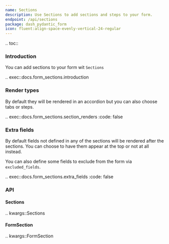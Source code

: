 ```yaml
---
name: Sections
description: Use Sections to add sections and steps to your form.
endpoint: /api/sections
package: dash_pydantic_form
icon: fluent:align-space-evenly-vertical-24-regular
---
```


.. toc::

### Introduction

You can add sections to your form wit `Sections`

.. exec::docs.form_sections.introduction

### Render types

By default they will be rendered in an accordion but you can also choose tabs or steps.

.. exec::docs.form_sections.section_renders
    :code: false

### Extra fields

By default fields not defined in any of the sections will be rendered after the sections.
You can choose to have them appear at the top or not at all instead.

You can also define some fields to exclude from the form via `excluded_fields`.

.. exec::docs.form_sections.extra_fields
    :code: false

### API

#### Sections

.. kwargs::Sections

#### FormSection

.. kwargs::FormSection
